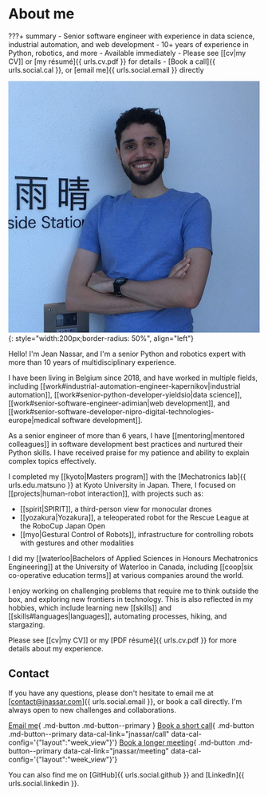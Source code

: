 # About me

???+ summary
    - Senior software engineer with experience in data science, industrial automation, and web development
    - 10+ years of experience in Python, robotics, and more
    - Available immediately
    - Please see [[cv|my CV]] or [my résumé]{{ urls.cv.pdf }} for details
    - [Book a call]{{ urls.social.cal }}, or [email me]{{ urls.social.email }} directly

![Jean Nassar (Obligatory photo)](/assets/images/jean.png){: style="width:200px;border-radius: 50%", align="left"}

Hello! I'm Jean Nassar, and I'm a senior Python and robotics expert with more than 10 years of multidisciplinary experience.

I have been living in Belgium since 2018, and have worked in multiple fields,
including [[work#industrial-automation-engineer-kapernikov|industrial automation]],
[[work#senior-python-developer-yieldsio|data science]],
[[work#senior-software-engineer-adimian|web development]],
and [[work#senior-software-developer-nipro-digital-technologies-europe|medical software development]].

As a senior engineer of more than 6 years,
I have [[mentoring|mentored colleagues]] in software development best practices and nurtured their Python skills.
I have received praise for my patience and ability to explain complex topics effectively.

I completed my [[kyoto|Masters program]] with the
[Mechatronics lab]{{ urls.edu.matsuno }} at Kyoto University in Japan.
There, I focused on [[projects|human-robot interaction]],
with projects such as:

- [[spirit|SPIRIT]], a third-person view for monocular drones
- [[yozakura|Yozakura]], a teleoperated robot for the Rescue League at the RoboCup Japan Open
- [[myo|Gestural Control of Robots]], infrastructure for controlling robots with gestures and other modalities

I did my [[waterloo|Bachelors of Applied Sciences in Honours Mechatronics Engineering]]
at the University of Waterloo in Canada, including [[coop|six co-operative education terms]] at various companies around the world.

I enjoy working on challenging problems that require me to think outside the box, and exploring new frontiers in technology.
This is also reflected in my hobbies, which include
learning new [[skills]] and [[skills#languages|languages]], automating processes, hiking, and stargazing.

Please see [[cv|my CV]] or my [PDF résumé]{{ urls.cv.pdf }} for more details about my experience.

## Contact

If you have any questions,
please don't hesitate to email me at [contact@jnassar.com]{{ urls.social.email }}, or book a call directly.
I'm always open to new challenges and collaborations.

[Email me](mailto:contact@jnassar.com){ .md-button .md-button--primary }
[Book a short call](#){ .md-button .md-button--primary data-cal-link="jnassar/call" data-cal-config='{"layout":"week_view"\}'} <!-- markdownlint-disable-line MD042 -->
[Book a longer meeting](#){ .md-button .md-button--primary data-cal-link="jnassar/meeting" data-cal-config='{"layout":"week_view"\}'} <!-- markdownlint-disable-line MD042 -->

You can also find me on [GitHub]{{ urls.social.github }} and [LinkedIn]{{ urls.social.linkedin }}.
